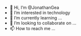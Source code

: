 - 👋 Hi, I’m @JonathanGea
- 👀 I’m interested in technology
- 🌱 I’m currently learning ...
- 💞️ I’m looking to collaborate on ...
- 📫 How to reach me ...

<!---
JonathanGea/JonathanGea is a ✨ special ✨ repository because its `README.md` (this file) appears on your GitHub profile.
You can click the Preview link to take a look at your changes.
--->
